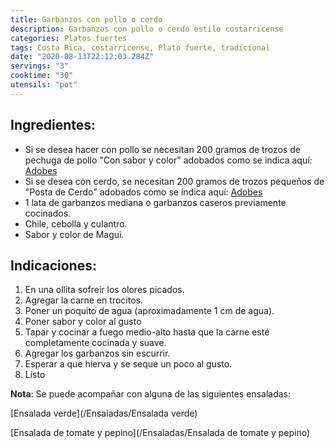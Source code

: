 ```yaml
---
title: Garbanzos con pollo o cerdo
description: Garbanzos con pollo o cerdo estilo costarricense
categories: Platos fuertes
tags: Costa Rica, costarricense, Plato fuerte, tradicional
date: "2020-08-13T22:12:03.284Z"
servings: "3"
cooktime: "30"
utensils: "pot"
---
```


## Ingredientes:

- Si se desea hacer con pollo se necesitan 200 gramos de trozos de pechuga de pollo "Con sabor y color" adobados como se indica aquí: [Adobes](/Adobes/#pollo-sabor)
- Si se desea con cerdo, se necesitan 200 gramos de trozos pequeños de "Posta de Cerdo" adobados como se indica aquí: [Adobes](/Adobes/#posta)
- 1 lata de garbanzos mediana o garbanzos caseros previamente cocinados.
- Chile, cebolla y culantro.
- Sabor y color de Magui.

## Indicaciones:

1. En una ollita sofreír los olores picados.
2. Agregar la carne en trocitos.
3. Poner un poquito de agua (aproximadamente 1 cm de agua).
4. Poner sabor y color al gusto
5. Tapar y cocinar a fuego medio-alto hasta que la carne esté completamente cocinada y suave.
6. Agregar los garbanzos sin escurrir.
7. Esperar a que hierva y se seque un poco al gusto.
8. Listo

**Nota**: Se puede acompañar con alguna de las siguientes ensaladas:

[Ensalada verde](/Ensaladas/Ensalada verde)

[Ensalada de tomate y pepino](/Ensaladas/Ensalada de tomate y pepino)
